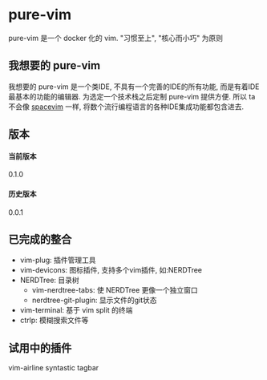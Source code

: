 # pure-vim

pure-vim 是一个 docker 化的 vim.
"习惯至上", "核心而小巧" 为原则

## 我想要的 pure-vim

我想要的 pure-vim 是一个类IDE, 不具有一个完善的IDE的所有功能, 而是有着IDE最基本的功能的编辑器.
为选定一个技术栈之后定制 pure-vim 提供方便.
所以 ta 不会像 [spacevim](https://spacevim.org/) 一样, 将数个流行编程语言的各种IDE集成功能都包含进去.

## 版本

#### 当前版本

0.1.0

#### 历史版本

0.0.1

## 已完成的整合

- vim-plug: 插件管理工具
- vim-devicons: 图标插件, 支持多个vim插件, 如:NERDTree
- NERDTree: 目录树
	- vim-nerdtree-tabs: 使 NERDTree 更像一个独立窗口
	- nerdtree-git-plugin: 显示文件的git状态
- vim-terminal: 基于 vim split 的终端
- ctrlp: 模糊搜索文件等

## 试用中的插件

vim-airline
syntastic
tagbar
